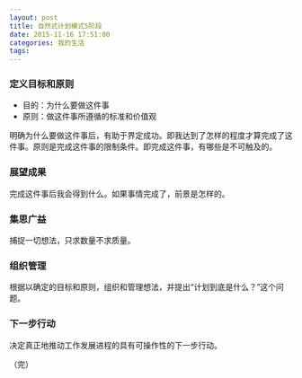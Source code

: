 ```yaml
---
layout: post
title: 自然式计划模式5阶段
date: 2015-11-16 17:51:00
categories: 我的生活
tags:
---
```


### 定义目标和原则
- 目的：为什么要做这件事
- 原则：做这件事所遵循的标准和价值观

明确为什么要做这件事后，有助于界定成功。即我达到了怎样的程度才算完成了这件事。原则是完成这件事的限制条件。即完成这件事，有哪些是不可触及的。

### 展望成果
完成这件事后我会得到什么。如果事情完成了，前景是怎样的。

### 集思广益
捕捉一切想法，只求数量不求质量。

### 组织管理
根据以确定的目标和原则，组织和管理想法，并提出“计划到底是什么？”这个问题。

### 下一步行动
决定真正地推动工作发展进程的具有可操作性的下一步行动。

（完）
